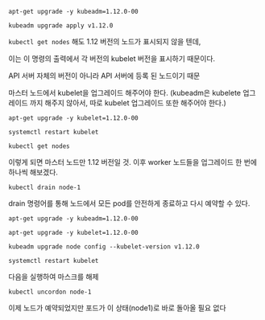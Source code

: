 `apt-get upgrade -y kubeadm=1.12.0-00`

`kubeadm upgrade apply v1.12.0`

`kubectl get nodes` 해도 1.12 버전의 노드가 표시되지 않을 텐데,

이는 이 명령의 출력에서 각 버전의 kubelet 버전을 표시하기 때문이다.

API 서버 자체의 버전이 아니라 API 서버에 등록 된 노드이기 때문

마스터 노드에서 kubelet을 업그레이드 해주어야 한다. 
(kubeadm은 kubelete 업그레이드 까지 해주지 않아서, 따로 kubelet 업그레이드 또한 해주어야 한다.)

`apt-get upgrade -y kubelet=1.12.0-00`

`systemctl restart kubelet`

`kubectl get nodes`

이렇게 되면 마스터 노드만 1.12 버전일 것. 이후 worker 노드들을 업그레이드 한 번에 하나씩 해보겠다.

`kubectl drain node-1`

drain 명령어를 통해 노드에서 모든 pod를 안전하게 종료하고 다시 예약할 수 있다.

`apt-get upgrade -y kubeadm=1.12.0-00`

`apt-get upgrade -y kubelet=1.12.0-00`

`kubeadm upgrade node config --kubelet-version v1.12.0`

`systemctl restart kubelet`

다음을 실행하여 마스크를 해제

`kubectl uncordon node-1`

이제 노드가 예약되었지만 포드가 이 상태(node1)로 바로 돌아올 필요 없다
